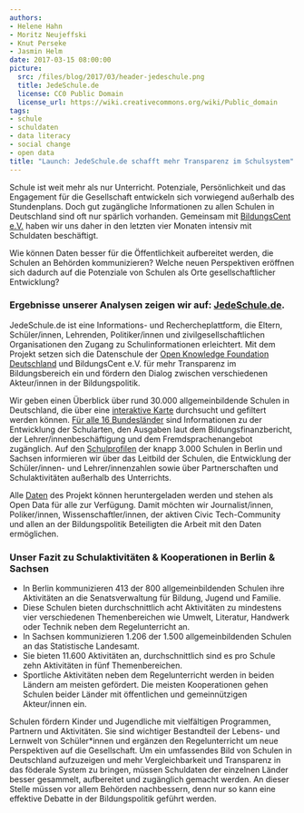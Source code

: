 ```yaml
---
authors: 
- Helene Hahn
- Moritz Neujeffski
- Knut Perseke
- Jasmin Helm
date: 2017-03-15 08:00:00
picture:
  src: /files/blog/2017/03/header-jedeschule.png
  title: JedeSchule.de
  license: CC0 Public Domain
  license_url: https://wiki.creativecommons.org/wiki/Public_domain
tags:
- schule
- schuldaten
- data literacy
- social change
- open data
title: "Launch: JedeSchule.de schafft mehr Transparenz im Schulsystem"
--- 
```


Schule ist weit mehr als nur Unterricht. Potenziale, Persönlichkeit und das Engagement für die Gesellschaft entwickeln sich vorwiegend außerhalb des Stundenplans. Doch gut zugängliche Informationen zu allen Schulen in Deutschland sind oft nur spärlich vorhanden. Gemeinsam mit [BildungsCent e.V.](https://bildungscent.de) haben wir uns daher in den letzten vier Monaten intensiv mit Schuldaten beschäftigt.

Wie können Daten besser für die Öffentlichkeit aufbereitet werden, die Schulen an Behörden kommunizieren? Welche neuen Perspektiven eröffnen sich dadurch auf die Potenziale von Schulen als Orte gesellschaftlicher Entwicklung? 

### Ergebnisse unserer Analysen zeigen wir auf: [JedeSchule.de](https://jedeschule.de).

JedeSchule.de ist eine Informations- und Recherche­plattform, die Eltern, Schüler/innen, Lehrenden, Politiker/innen und zivilgesellschaftlichen Organisationen den Zugang zu Schulinformationen erleichtert. Mit dem Projekt setzen sich die Datenschule der [Open Knowledge Foundation Deutschland](https://okfn.de) und BildungsCent e.V. für mehr Transparenz im Bildungsbereich ein und fördern den Dialog zwischen verschiedenen Akteur/innen in der Bildungspolitik.

Wir geben einen Überblick über rund 30.000 allgemeinbildende Schulen in Deutschland, die über eine [interaktive Karte](https://jedeschule.de/schulen/) durchsucht und gefiltert werden können. [Für alle 16 Bundesländer](https://jedeschule.de/schulsystem) sind Informationen zu der Entwicklung der Schularten, den Ausgaben laut dem Bildungsfinanzbericht, der Lehrer/innenbeschäftigung und dem Fremdsprachenangebot zugänglich. Auf den [Schulprofilen](https://jedeschule.de/schulprofile/) der knapp 3.000 Schulen in Berlin und Sachsen informieren wir über das Leitbild der Schulen, die Entwicklung der Schüler/innen- und Lehrer/innenzahlen sowie über Partnerschaften und Schulaktivitäten außerhalb des Unterrichts. 

Alle [Daten](https://jedeschule.de/daten/) des Projekt können heruntergeladen werden und stehen als Open Data für alle zur Verfügung. Damit möchten wir Journalist/innen, Poliker/innen, Wissenschaftler/innen, der aktiven Civic Tech-Community und allen an der Bildungspolitik Beteiligten die Arbeit mit den Daten ermöglichen.

### Unser Fazit zu Schulaktivitäten & Kooperationen in Berlin & Sachsen

* In Berlin kommunizieren 413 der 800 allgemeinbildenden Schulen ihre Aktivitäten an die Senatsverwaltung für Bildung, Jugend und Familie. 
* Diese Schulen bieten durchschnittlich acht Aktivitäten zu mindestens vier verschiedenen Themenbereichen wie Umwelt, Literatur, Handwerk oder Technik neben dem Regelunterricht an. 
* In Sachsen kommunizieren 1.206 der 1.500 allgemeinbildenden Schulen an das Statistische Landesamt. 
* Sie bieten 11.600 Aktivitäten an, durchschnittlich sind es pro Schule zehn Aktivitäten in fünf Themenbereichen. 
* Sportliche Aktivitäten neben dem Regelunterricht werden in beiden Ländern am meisten gefördert. Die meisten Kooperationen gehen Schulen beider Länder mit öffentlichen und gemeinnützigen Akteur/innen ein.

Schulen fördern Kinder und Jugendliche mit vielfältigen Programmen, Partnern und Aktivitäten. Sie sind wichtiger Bestandteil der Lebens- und Lernwelt von Schüler*innen und ergänzen den Regelunterricht um neue Perspektiven auf die Gesellschaft. Um ein umfassendes Bild von Schulen in Deutschland aufzuzeigen und mehr Vergleichbarkeit und Transparenz in das föderale System zu bringen, müssen Schuldaten der einzelnen Länder besser gesammelt, aufbereitet und zugänglich gemacht werden. An dieser Stelle müssen vor allem Behörden nachbessern, denn nur so kann eine effektive Debatte in der Bildungspolitik geführt werden.
